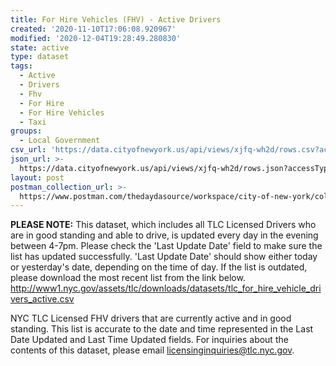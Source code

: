 ```yaml
---
title: For Hire Vehicles (FHV) - Active Drivers
created: '2020-11-10T17:06:08.920967'
modified: '2020-12-04T19:28:49.280830'
state: active
type: dataset
tags:
  - Active
  - Drivers
  - Fhv
  - For Hire
  - For Hire Vehicles
  - Taxi
groups:
  - Local Government
csv_url: 'https://data.cityofnewyork.us/api/views/xjfq-wh2d/rows.csv?accessType=DOWNLOAD'
json_url: >-
  https://data.cityofnewyork.us/api/views/xjfq-wh2d/rows.json?accessType=DOWNLOAD
layout: post
postman_collection_url: >-
  https://www.postman.com/thedaydasource/workspace/city-of-new-york/collection/15909983-b549d573-6b93-4a54-b9a0-6c5f867abf31
---
```

<b>PLEASE NOTE:</b> This dataset, which includes all TLC Licensed Drivers who are in good standing and able to drive, is updated every day in the evening between 4-7pm. Please check the 'Last Update Date' field to make sure the list has updated successfully. 'Last Update Date'  should show either today or yesterday's date, depending on the time of day. If the list is outdated, please download the most recent list from the link below. 
http://www1.nyc.gov/assets/tlc/downloads/datasets/tlc_for_hire_vehicle_drivers_active.csv

NYC TLC Licensed FHV drivers that are currently active and in good standing. This list is accurate to the date and time represented in the Last Date Updated and Last Time Updated fields. For inquiries about the contents of this dataset, please email licensinginquiries@tlc.nyc.gov.
